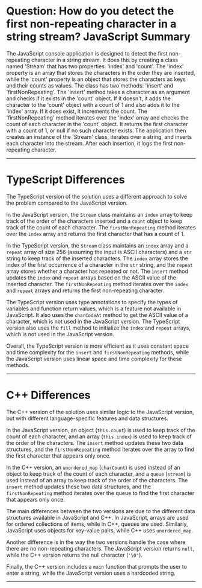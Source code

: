 # Question: How do you detect the first non-repeating character in a string stream? JavaScript Summary

The JavaScript console application is designed to detect the first non-repeating character in a string stream. It does this by creating a class named 'Stream' that has two properties: 'index' and 'count'. The 'index' property is an array that stores the characters in the order they are inserted, while the 'count' property is an object that stores the characters as keys and their counts as values. The class has two methods: 'insert' and 'firstNonRepeating'. The 'insert' method takes a character as an argument and checks if it exists in the 'count' object. If it doesn't, it adds the character to the 'count' object with a count of 1 and also adds it to the 'index' array. If it does exist, it increments the count. The 'firstNonRepeating' method iterates over the 'index' array and checks the count of each character in the 'count' object. It returns the first character with a count of 1, or null if no such character exists. The application then creates an instance of the 'Stream' class, iterates over a string, and inserts each character into the stream. After each insertion, it logs the first non-repeating character.

---

# TypeScript Differences

The TypeScript version of the solution uses a different approach to solve the problem compared to the JavaScript version. 

In the JavaScript version, the `Stream` class maintains an `index` array to keep track of the order of the characters inserted and a `count` object to keep track of the count of each character. The `firstNonRepeating` method iterates over the `index` array and returns the first character that has a count of 1.

In the TypeScript version, the `Stream` class maintains an `index` array and a `repeat` array of size 256 (assuming the input is ASCII characters) and a `str` string to keep track of the inserted characters. The `index` array stores the index of the first occurrence of a character in the `str` string, and the `repeat` array stores whether a character has repeated or not. The `insert` method updates the `index` and `repeat` arrays based on the ASCII value of the inserted character. The `firstNonRepeating` method iterates over the `index` and `repeat` arrays and returns the first non-repeating character.

The TypeScript version uses type annotations to specify the types of variables and function return values, which is a feature not available in JavaScript. It also uses the `charCodeAt` method to get the ASCII value of a character, which is not used in the JavaScript version. The TypeScript version also uses the `fill` method to initialize the `index` and `repeat` arrays, which is not used in the JavaScript version. 

Overall, the TypeScript version is more efficient as it uses constant space and time complexity for the `insert` and `firstNonRepeating` methods, while the JavaScript version uses linear space and time complexity for these methods.

---

# C++ Differences

The C++ version of the solution uses similar logic to the JavaScript version, but with different language-specific features and data structures. 

In the JavaScript version, an object (`this.count`) is used to keep track of the count of each character, and an array (`this.index`) is used to keep track of the order of the characters. The `insert` method updates these two data structures, and the `firstNonRepeating` method iterates over the array to find the first character that appears only once.

In the C++ version, an `unordered_map` (`charCount`) is used instead of an object to keep track of the count of each character, and a `queue` (`stream`) is used instead of an array to keep track of the order of the characters. The `insert` method updates these two data structures, and the `firstNonRepeating` method iterates over the queue to find the first character that appears only once.

The main differences between the two versions are due to the different data structures available in JavaScript and C++. In JavaScript, arrays are used for ordered collections of items, while in C++, queues are used. Similarly, JavaScript uses objects for key-value pairs, while C++ uses `unordered_map`.

Another difference is in the way the two versions handle the case where there are no non-repeating characters. The JavaScript version returns `null`, while the C++ version returns the null character (`'\0'`).

Finally, the C++ version includes a `main` function that prompts the user to enter a string, while the JavaScript version uses a hardcoded string.

---
